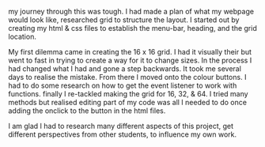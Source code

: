 my journey through this was tough. I had made a plan of what my webpage would look like, researched grid to structure the layout. I started out by creating my html & css files to establish the menu-bar, heading, and the grid location. 

My first dilemma came in creating the 16 x 16 grid. I had it visually their but went to fast in trying to create a way for it to change sizes. In the process I had changed what I had and gone a step backwards. It took me several days to realise the mistake. From there I moved onto the colour buttons. I had to do some research on how to get the event listener to work with functions. finally I re-tackled making the grid for 16, 32, & 64. I tried many methods but realised editing part of my code was all I needed to do once adding the onclick to the button in the html files. 

I am glad I had to research many different aspects of this project, get different perspectives from other students, to influence my own work. 